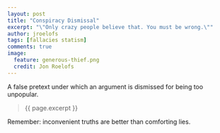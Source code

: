 ```yaml
---
layout: post
title: "Conspiracy Dismissal"
excerpt: "\"Only crazy people believe that. You must be wrong.\""
author: jroelofs
tags: [fallacies statism]
comments: true
image:
  feature: generous-thief.png
  credit: Jon Roelofs
---
```


A false pretext under which an argument is dismissed for being too unpopular.

> {{ page.excerpt }}

Remember: inconvenient truths are better than comforting lies.
